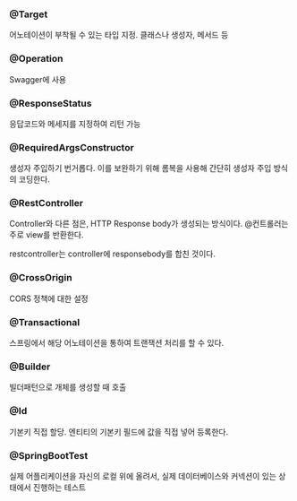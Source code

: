 ### @Target
어노테이션이 부착될 수 있는 타입 지정.
클래스나 생성자, 메서드 등

### @Operation
Swagger에 사용

### @ResponseStatus
응답코드와 메세지를 지정하여 리턴 가능

### @RequiredArgsConstructor
생성자 주입하기 번거롭다. 이를 보완하기 위해 롬복을 사용해 간단히 생성자 주입 방식의 코딩한다. 

### @RestController
Controller와 다른 점은, HTTP Response body가 생성되는 방식이다. 
@컨트롤러는 주로 view를 반환한다. 

restcontroller는 controller에 responsebody를 합친 것이다. 

### @CrossOrigin
CORS 정책에 대한 설정

### @Transactional
스프링에서 해당 어노테이션을 통하여 트랜잭션 처리를 할 수 있다. 

### @Builder
빌더패턴으로 개체를 생성할 때 호출

### @Id
기본키 직접 할당. 엔티티의 기본키 필드에 값을 직접 넣어 등록한다. 

### @SpringBootTest
실제 어플리케이션을 자신의 로컬 위에 올려서, 실제 데이터베이스와 커넥션이 있는 상태에서 진행하는 테스트